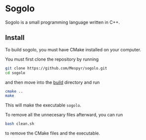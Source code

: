 # Sogolo
Sogolo is a small programming language written in C++.

## Install
To build sogolo, you must have CMake installed on your computer.

You must first clone the repository by running
```bash
git clone https://github.com/Mespyr/sogolo.git
cd sogolo
```

and then move into the [build](build/) directory and run
```bash
cmake ..
make 
```

This will make the executable `sogolo`.

To remove all the unnecesary files afterward, you can run
```bash
bash clean.sh
```
to remove the CMake files and the executable.